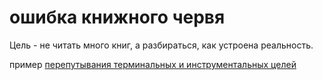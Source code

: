 # ошибка книжного червя
Цель - не читать много книг, а разбираться, как устроена реальность.

пример [перепутывания терминальных и инструментальных целей](%D0%BF%D0%B5%D1%80%D0%B5%D0%BF%D1%83%D1%82%D1%8B%D0%B2%D0%B0%D0%BD%D0%B8%D1%8F%20%D1%82%D0%B5%D1%80%D0%BC%D0%B8%D0%BD%D0%B0%D0%BB%D1%8C%D0%BD%D1%8B%D1%85%20%D0%B8%20%D0%B8%D0%BD%D1%81%D1%82%D1%80%D1%83%D0%BC%D0%B5%D0%BD%D1%82%D0%B0%D0%BB%D1%8C%D0%BD%D1%8B%D1%85%20%D1%86%D0%B5%D0%BB%D0%B5%D0%B9)